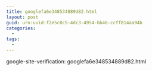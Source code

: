 ```yaml
---
title: googlefa6e348534889d82.html
layout: post
guid: urn:uuid:f2e5c8c5-4dc3-4954-bb46-ccff814aa94b
categories:
  - 
tags:
  - 
---
```


google-site-verification: googlefa6e348534889d82.html
